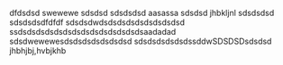 dfdsdsd
swewewe
sdsdsd
sdsdsdsd
aasassa
sdsdsd
jhbkljnl
sdsdsdsd
sdsdsdsdfdfdf
sdsdsdwdsdsdsdsdsdsdsdsdsd
ssdsdsdsdsdsdsdsdsdsdsdsdsdsdsaadadad
sdsdwewewesdsdsdsdsdsdsdsd
sdsdsdsdsdsdssddwSDSDSDsdsdsd
jhbhjbj,hvbjkhb

